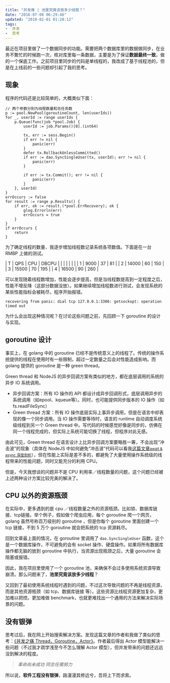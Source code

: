 ```yaml
---
title: "并发难 | 池里究竟该放多少线程？"
date: "2016-07-08 06:29:46"
updated: "2018-02-01 01:28:12"
tags:
-  并发
-  思考
---
```



最近在项目里做了一个数据同步的功能。需要把两个数据库里的数据做同步，在业务不繁忙的时候跑一次，核对库里每一条数据，主要是为了保证**数据最终一致**，做的一个保底工作。之前项目里同步的代码是单线程的，我改成了基于线程池的，但是在上线前的一些问题却引起了我的思考。

[](/notename/ "concurrency roadblock how many threads should be in pool")

## 现象

程序的代码还是比较简单的，大概类似下面：

```golang
// 两个参数分别为线程数量和总任务数
p := pool.NewPool(goroutineCount, len(userIds))
for _, userId := range userIds {
	p.Queue(func(job *pool.Job) {
		userId := job.Params()[0].(int64)

		tx, err := sess.Begin()
		if err != nil {
			panic(err)
		}
		defer tx.RollbackUnlessCommitted()
		if err := dao.SyncSingleUser(tx, userId); err != nil {
			panic(err)
		}

		if err := tx.Commit(); err != nil {
			panic(err)
		}
	}, userId)
}
errOccurs := false
for result := range p.Results() {
	if err, ok := result.(*pool.ErrRecovery); ok {
		glog.Errorln(err)
		errOccurs = true
	}
}
if errOccurs {
	return
}
```

为了确定线程的数量，我逐步增加线程数记录系统各项数值。下面是在一台 RMBP 上做的测试。

| T | QPS | CPU | DBCPU |
|  |  |  |  | |
| 1 | 9000 | 37 | 81 |
| 2 | 14000 | 60 | 150 |
| 3 | 15500 | 70 | 195 |
| 4 | 16500 | 90 | 260 |

可以发现随着线程数增加，性能会逐步提高，但是当线程数提高到一定程度之后，性能不增反降（这部分数据没放）。如果继续增加线程数进行测试，会发现系统的某些性能指标会被耗尽，程序开始报错。

```
recovering from panic: dial tcp 127.0.0.1:3306: getsockopt: operation timed out
```

为什么会出现这种情况呢？在讨论这些问题之前，先回顾一下 goroutine 的设计与实现。

## goroutine 设计

事实上，在 golang 中的 goroutine 已经不是传统意义上的线程了。传统的操作系统提供的线程在使用时有一些限制，超过一定数量之后会对性能造成影响。而 golang 提供的 goroutine 是一种 green thread。

Green thread 和 NodeJS 的异步回调方案有类似的地方，都在底层调用的系统的异步 IO 系统调用。

- 异步回调方案：所有 IO 操作的 API 都设计成异步回调形式，底层调用异步的系统调用（如epool、kqueue等）。同时，也可能提供同步版本的 IO 操作（如fs.readFileSync）
- Green thread 方案：所有 IO 操作底层实际上事异步调用，但是在语言中却表现的像一个同步调用。当 IO 操作需要等待时，语言的 runtime 自动调度系统级线程到另一个 Green thread 中。写代码的时候感觉好像是同步的，仿佛在同一个线程完成的，但实际上系统可能切换了线程，但程序对此无感。

由此可见，Green thread 在语言设计上比异步回调方案要略胜一筹，不会出现“冲击波”的现象（具体在 NodeJS 中如何避免“冲击波”代码可以看我[这篇文章<small>await & async 深度剖析</small>](https://lengzzz.com/note/in-depth-analysis-of-await-and-async)），但在性能上实际是差不多的，都避免了大量使用操作系统级的线程带来的性能问题，同时又能充分的利用 CPU。

但是，今天我想谈的问题并不是 CPU 利用率／线程数量的问题，这个问题已经被上述两种设计方案比较完美的解决了。

## CPU 以外的资源瓶颈

在实际中，更多遇到的是 cpu ／线程数量之外的资源瓶颈。比如锁、数据库链接、tcp链接。举个例子，假如做个爬虫应用，每个 goroutine 爬一个网页，golang 虽然号称百万级别的 goroutine ，但是你每个 goroutine 里面创建一个 tcp 链接，不到 5 万个 goroutine 就会把系统的 tcp 资源耗尽。

回到文章最上面的情况，在 goroutine 里调用了 `dao.SyncSingleUser` 函数，这个是一个数据库操作，不可避免的会有 socket 操作、硬盘操作。如果将所有数据库操作都无脑的放到 goroutine 中执行，当资源出现瓶颈之后，大量 goroutine 会阻塞或报错。

因此，我在项目里使用了一个 goroutine 池，来确保不会过多使用系统资源导致崩溃。那么问题来了，**池里究竟该放多少线程**？

又回到了最初使用系统线程时遇到的问题，不过这次导致问题的不再是线程资源，而是其他资源瓶颈（如 tcp、数据库链接 等）。这些资源比线程资源更加复杂，更加难以把控。更加难做 benchmark，也就更难找出一个通用的方法来解决实际场景的问题。

## 没有银弹

思考过后，我在网上开始搜索解决方案。发现这篇文章的作者和我做了类似的思考：[《并发之痛 Thread，Goroutine，Actor》](http://jolestar.com/parallel-programming-model-thread-goroutine-actor/)。作者最后得出 Actor 模型能解决一些问题（不过我才疏学浅至今不怎么理解 Actor 模型），但并发带来的问题还远远没到解决的程度。

> *革命尚未成功 同志任需努力*

所以说，**软件工程没有银弹**，路漫漫其修远兮，吾将上下而求索。

